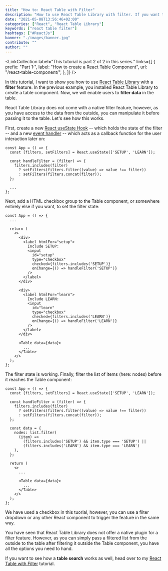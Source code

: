 ```yaml
---
title: "How to: React Table with Filter"
description: "How to use React Table Library with filter. If you want to filter your table data ..."
date: "2021-05-08T13:56:46+02:00"
categories: ["React", "React Table Library"]
keywords: ["react table filter"]
hashtags: ["#ReactJs"]
banner: "./images/banner.jpg"
contribute: ""
author: ""
---
```


<Sponsorship />

<LinkCollection
  label="This tutorial is part 2 of 2 in this series."
  links={[
    {
      prefix: "Part 1:",
      label: "How to create a React Table Component",
      url: "/react-table-component/",
    },
  ]}
/>

In this tutorial, I want to show you how to use [React Table Library](https://react-table-library.com) with a **filter** feature. In the previous example, you installed React Table Library to create a table component. Now, we will enable users to **filter data** in the table.

React Table Library does not come with a native filter feature, however, as you have access to the data from the outside, you can manipulate it before passing it to the table. Let's see how this works.

First, create a new [React useState Hook](/react-usestate-hook/) -- which holds the state of the filter -- and a new [event handler](/react-event-handler/) -- which acts as a callback function for the user interaction later on:

```javascript{2,4-6}
const App = () => {
  const [filters, setFilters] = React.useState(['SETUP', 'LEARN']);

  const handleFilter = (filter) => {
    filters.includes(filter)
      ? setFilters(filters.filter((value) => value !== filter))
      : setFilters(filters.concat(filter));
  };

  ...
};
```

Next, add a HTML checkbox group to the Table component, or somewhere entirely else if you want, to set the filter state:

```javascript{6-28}
const App = () => {
  ...

  return (
    <>
      <div>
        <label htmlFor="setup">
          Include SETUP:
          <input
            id="setup"
            type="checkbox"
            checked={filters.includes('SETUP')}
            onChange={() => handleFilter('SETUP')}
          />
        </label>
      </div>

      <div>
        <label htmlFor="learn">
          Include LEARN:
          <input
            id="learn"
            type="checkbox"
            checked={filters.includes('LEARN')}
            onChange={() => handleFilter('LEARN')}
          />
        </label>
      </div>

      <Table data={data}>
        ...
      </Table>
    </>
  );
};
```

The filter state is working. Finally, filter the list of items (here: nodes) before it reaches the Table component:

```javascript{10-16}
const App = () => {
  const [filters, setFilters] = React.useState(['SETUP', 'LEARN']);

  const handleFilter = (filter) => {
    filters.includes(filter)
      ? setFilters(filters.filter((value) => value !== filter))
      : setFilters(filters.concat(filter));
  };

  const data = {
    nodes: list.filter(
      (item) =>
        (filters.includes('SETUP') && item.type === 'SETUP') ||
        (filters.includes('LEARN') && item.type === 'LEARN')
    ),
  };

  return (
    <>
      ...

      <Table data={data}>
        ...
      </Table>
    </>
  );
};
```

We have used a checkbox in this tuorial, however, you can use a filter dropdown or any other React component to trigger the feature in the same way.

You have seen that React Table Library does not offer a native plugin for a filter feature. However, as you can simply pass a filtered list from the outside to the table after filtering it outside the Table component, you have all the options you need to hand.

If you want to see how a **table search** works as well, head over to my [React Table with Filter](/react-table-search/) tutorial.
